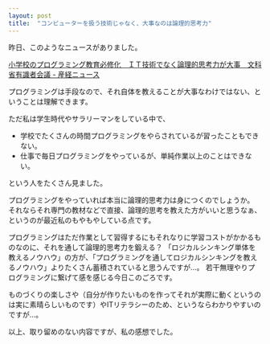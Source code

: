 ```yaml
---
layout: post
title:  "コンピューターを扱う技術じゃなく、大事なのは論理的思考力"
---
```


昨日、このようなニュースがありました。

[小学校のプログラミング教育必修化　ＩＴ技術でなく論理的思考力が大事　文科省有識者会議 - 産経ニュース](http://www.sankei.com/life/news/160603/lif1606030030-n1.html)

プログラミングは手段なので、それ自体を教えることが大事なわけではない、ということは理解できます。

ただ私は学生時代やサラリーマンをしている中で、

- 学校でたくさんの時間プログラミングをやらされているが習ったこともできない。
- 仕事で毎日プログラミングをやっているが、単純作業以上のことはできない。

という人をたくさん見ました。

プログラミングをやっていれば本当に論理的思考力は身につくのでしょうか。
それならそれ専門の教材などで直接、論理的思考を教えた方がいいと思うなぁ、というのが最近私のもやもやしている点です。

プログラミングはただ作業として習得するにもそれなりに学習コストがかかるものなのに、それを通して論理的思考力を鍛える？
「ロジカルシンキング単体を教えるノウハウ」の方が、「プログラミングを通してロジカルシンキングを教えるノウハウ」よりたくさん蓄積されていると思うんですが…。
若干無理やりプログラミングに繋げて感を感じる今日このごろです。

ものづくりの楽しさや（自分が作りたいものを作ってそれが実際に動くというのは実に素晴らしいものです）やITリテラシーのため、というならわかりやすいのですが…。

以上、取り留めのない内容ですが、私の感想でした。


